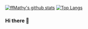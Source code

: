 [![ffMathy's github stats](https://github-readme-stats.vercel.app/api?username=Squazz)](https://github.com/anuraghazra/github-readme-stats)
[![Top Langs](https://github-readme-stats.vercel.app/api/top-langs/?username=Squazz&layout=compact)](https://github.com/anuraghazra/github-readme-stats)

### Hi there 👋

<!--
**Squazz/Squazz** is a ✨ _special_ ✨ repository because its `README.md` (this file) appears on your GitHub profile.

Here are some ideas to get you started:

- 🔭 I’m currently working on ...
- 🌱 I’m currently learning ...
- 👯 I’m looking to collaborate on ...
- 🤔 I’m looking for help with ...
- 💬 Ask me about ...
- 📫 How to reach me: ...
- 😄 Pronouns: ...
- ⚡ Fun fact: ...
-->
